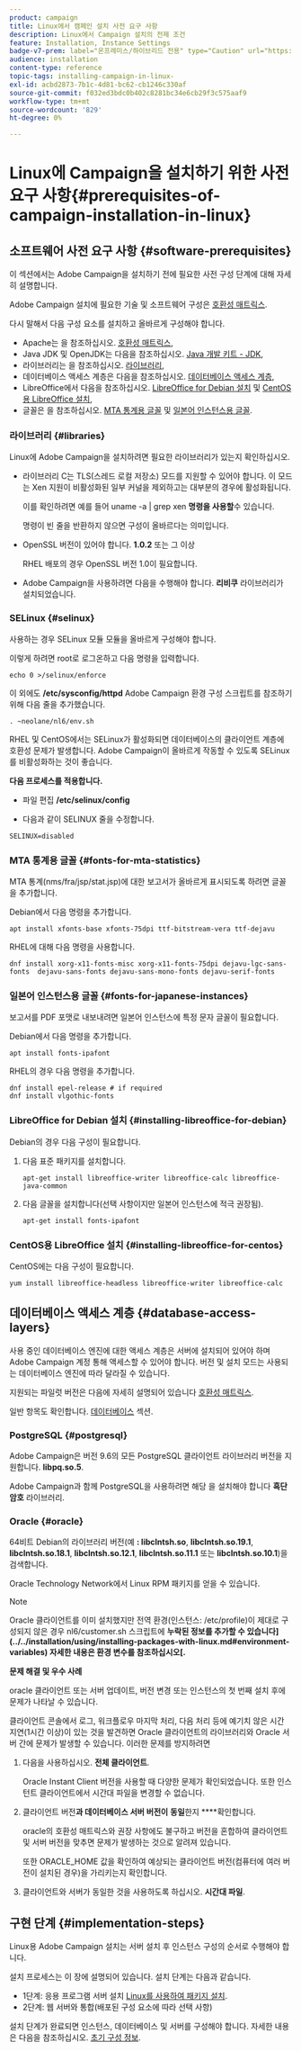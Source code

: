 ```yaml
---
product: campaign
title: Linux에서 캠페인 설치 사전 요구 사항
description: Linux에서 Campaign 설치의 전제 조건
feature: Installation, Instance Settings
badge-v7-prem: label="온프레미스/하이브리드 전용" type="Caution" url="https://experienceleague.adobe.com/docs/campaign-classic/using/installing-campaign-classic/architecture-and-hosting-models/hosting-models-lp/hosting-models.html?lang=ko" tooltip="온-프레미스 및 하이브리드 배포에만 적용됩니다"
audience: installation
content-type: reference
topic-tags: installing-campaign-in-linux-
exl-id: acbd2873-7b1c-4d81-bc62-cb1246c330af
source-git-commit: f032ed3bdc0b402c8281bc34e6cb29f3c575aaf9
workflow-type: tm+mt
source-wordcount: '829'
ht-degree: 0%

---
```


# Linux에 Campaign을 설치하기 위한 사전 요구 사항{#prerequisites-of-campaign-installation-in-linux}

## 소프트웨어 사전 요구 사항 {#software-prerequisites}

이 섹션에서는 Adobe Campaign을 설치하기 전에 필요한 사전 구성 단계에 대해 자세히 설명합니다.

Adobe Campaign 설치에 필요한 기술 및 소프트웨어 구성은 [호환성 매트릭스](../../rn/using/compatibility-matrix.md).

다시 말해서 다음 구성 요소를 설치하고 올바르게 구성해야 합니다.

* Apache는 을 참조하십시오. [호환성 매트릭스](../../rn/using/compatibility-matrix.md),
* Java JDK 및 OpenJDK는 다음을 참조하십시오. [Java 개발 키트 - JDK](../../installation/using/application-server.md#jdk),
* 라이브러리는 을 참조하십시오. [라이브러리](#libraries),
* 데이터베이스 액세스 계층은 다음을 참조하십시오. [데이터베이스 액세스 계층](#database-access-layers),
* LibreOffice에서 다음을 참조하십시오. [LibreOffice for Debian 설치](#installing-libreoffice-for-debian) 및 [CentOS용 LibreOffice 설치](#installing-libreoffice-for-centos),
* 글꼴은 을 참조하십시오. [MTA 통계용 글꼴](#fonts-for-mta-statistics) 및 [일본어 인스턴스용 글꼴](#fonts-for-japanese-instances).


### 라이브러리 {#libraries}

Linux에 Adobe Campaign을 설치하려면 필요한 라이브러리가 있는지 확인하십시오.

* 라이브러리 C는 TLS(스레드 로컬 저장소) 모드를 지원할 수 있어야 합니다. 이 모드는 Xen 지원이 비활성화된 일부 커널을 제외하고는 대부분의 경우에 활성화됩니다.

  이를 확인하려면 예를 들어 uname -a | grep xen **명령을 사용할**&#x200B;수 있습니다.

  명령이 빈 줄을 반환하지 않으면 구성이 올바르다는 의미입니다.

* OpenSSL 버전이 있어야 합니다. **1.0.2** 또는 그 이상

  RHEL 배포의 경우 OpenSSL 버전 1.0이 필요합니다.

* Adobe Campaign을 사용하려면 다음을 수행해야 합니다. **리비쿠** 라이브러리가 설치되었습니다.

### SELinux {#selinux}

사용하는 경우 SELinux 모듈 모듈을 올바르게 구성해야 합니다.

이렇게 하려면 root로 로그온하고 다음 명령을 입력합니다.

```
echo 0 >/selinux/enforce
```

이 외에도 **/etc/sysconfig/httpd** Adobe Campaign 환경 구성 스크립트를 참조하기 위해 다음 줄을 추가했습니다.

```
. ~neolane/nl6/env.sh
```

RHEL 및 CentOS에서는 SELinux가 활성화되면 데이터베이스의 클라이언트 계층에 호환성 문제가 발생합니다. Adobe Campaign이 올바르게 작동할 수 있도록 SELinux를 비활성화하는 것이 좋습니다.

**다음 프로세스를 적용합니다.**

* 파일 편집 **/etc/selinux/config**

* 다음과 같이 SELINUX 줄을 수정합니다.

```
SELINUX=disabled
```

### MTA 통계용 글꼴 {#fonts-for-mta-statistics}

MTA 통계(nms/fra/jsp/stat.jsp)에 대한 보고서가 올바르게 표시되도록 하려면 글꼴을 추가합니다.

Debian에서 다음 명령을 추가합니다.

```
apt install xfonts-base xfonts-75dpi ttf-bitstream-vera ttf-dejavu
```

RHEL에 대해 다음 명령을 사용합니다.

```
dnf install xorg-x11-fonts-misc xorg-x11-fonts-75dpi dejavu-lgc-sans-fonts  dejavu-sans-fonts dejavu-sans-mono-fonts dejavu-serif-fonts
```

### 일본어 인스턴스용 글꼴 {#fonts-for-japanese-instances}

보고서를 PDF 포맷로 내보내려면 일본어 인스턴스에 특정 문자 글꼴이 필요합니다.

Debian에서 다음 명령을 추가합니다.

```
apt install fonts-ipafont
```

RHEL의 경우 다음 명령을 추가합니다.

```
dnf install epel-release # if required
dnf install vlgothic-fonts
```

### LibreOffice for Debian 설치 {#installing-libreoffice-for-debian}

Debian의 경우 다음 구성이 필요합니다.

1. 다음 표준 패키지를 설치합니다.

   ```
   apt-get install libreoffice-writer libreoffice-calc libreoffice-java-common
   ```

1. 다음 글꼴을 설치합니다(선택 사항이지만 일본어 인스턴스에 적극 권장됨).

   ```
   apt-get install fonts-ipafont
   ```

### CentOS용 LibreOffice 설치 {#installing-libreoffice-for-centos}

CentOS에는 다음 구성이 필요합니다.

```
yum install libreoffice-headless libreoffice-writer libreoffice-calc
```

## 데이터베이스 액세스 계층 {#database-access-layers}

사용 중인 데이터베이스 엔진에 대한 액세스 계층은 서버에 설치되어 있어야 하며 Adobe Campaign 계정 통해 액세스할 수 있어야 합니다. 버전 및 설치 모드는 사용되는 데이터베이스 엔진에 따라 달라질 수 있습니다.

지원되는 파일럿 버전은 다음에 자세히 설명되어 있습니다 [호환성 매트릭스](../../rn/using/compatibility-matrix.md).

일반 항목도 확인합니다. [데이터베이스](../../installation/using/database.md) 섹션.

### PostgreSQL {#postgresql}

Adobe Campaign은 버전 9.6의 모든 PostgreSQL 클라이언트 라이브러리 버전을 지원합니다. **libpq.so.5**.

Adobe Campaign과 함께 PostgreSQL을 사용하려면 해당 을 설치해야 합니다 **흑단 암호** 라이브러리.

### Oracle {#oracle}

64비트 Debian의 라이브러리 버전(예 **: libclntsh.so**, **libclntsh.so.19.1**, **libclntsh.so.18.1**, **libclntsh.so.12.1**, **libclntsh.so.11.1** 또는 **libclntsh.so.10.1**)을 검색합니다.

Oracle Technology Network에서 Linux RPM 패키지를 얻을 수 있습니다.

>[!NOTE]
>
>Oracle 클라이언트를 이미 설치했지만 전역 환경(인스턴스: /etc/profile)이 제대로 구성되지 않은 경우 nl6/customer.sh 스크립트에 **누락된 정보를 추가할 수 있습니다](../../installation/using/installing-packages-with-linux.md#environment-variables) 자세한 내용은 환경 변수를 참조하십시오[.**

**문제 해결 및 우수 사례**

oracle 클라이언트 또는 서버 업데이트, 버전 변경 또는 인스턴스의 첫 번째 설치 후에 문제가 나타날 수 있습니다.

클라이언트 콘솔에서 로그, 워크플로우 마지막 처리, 다음 처리 등에 예기치 않은 시간 지연(1시간 이상)이 있는 것을 발견하면 Oracle 클라이언트의 라이브러리와 Oracle 서버 간에 문제가 발생할 수 있습니다. 이러한 문제를 방지하려면

1. 다음을 사용하십시오. **전체 클라이언트**.

   Oracle Instant Client 버전을 사용할 때 다양한 문제가 확인되었습니다. 또한 인스턴트 클라이언트에서 시간대 파일을 변경할 수 없습니다.

1. 클라이언트 버전&#x200B;**과 데이터베이스 서버 버전이** **동일**&#x200B;한지 ****&#x200B;확인합니다.

   oracle의 호환성 매트릭스와 권장 사항에도 불구하고 버전을 혼합하여 클라이언트 및 서버 버전을 맞추면 문제가 발생하는 것으로 알려져 있습니다.

   또한 ORACLE_HOME 값을 확인하여 예상되는 클라이언트 버전(컴퓨터에 여러 버전이 설치된 경우)을 가리키는지 확인합니다.

1. 클라이언트와 서버가 동일한 것을 사용하도록 하십시오. **시간대 파일**.

## 구현 단계 {#implementation-steps}

Linux용 Adobe Campaign 설치는 서버 설치 후 인스턴스 구성의 순서로 수행해야 합니다.

설치 프로세스는 이 장에 설명되어 있습니다. 설치 단계는 다음과 같습니다.

* 1단계: 응용 프로그램 서버 설치 [Linux를 사용하여 패키지 설치](../../installation/using/installing-packages-with-linux.md).
* 2단계: 웹 서버와 통합(배포된 구성 요소에 따라 선택 사항)

설치 단계가 완료되면 인스턴스, 데이터베이스 및 서버를 구성해야 합니다. 자세한 내용은 다음을 참조하십시오. [초기 구성 정보](../../installation/using/about-initial-configuration.md).

